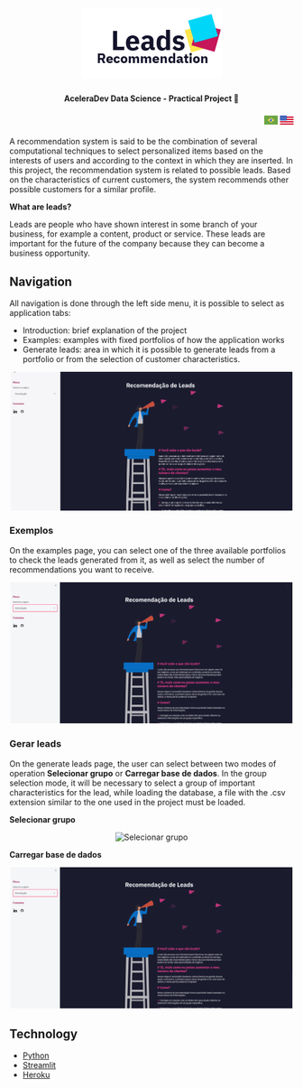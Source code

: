 <h1 align="center">
    <img alt="Leads Recommendation" title="#BeTheHero" src="images/leads_recommendation.png" width="250px" />
</h1>

<h4 align="center">
    AceleraDev Data Science - Practical Project 🧲
</h4>

<p align= "right">
    <a href = "https://github.com/DarleySoares/leads-recommendations/blob/deploy/README.md"><img src = https://raw.githubusercontent.com/DarleySoares/Data-Science/master/images/brazil.png></a>
    <a href = "https://github.com/DarleySoares/leads-recommendations/blob/deploy/README_ENG.md"><img src = https://raw.githubusercontent.com/DarleySoares/Data-Science/master/images/usa.png></a>
 </p1>
 
A recommendation system is said to be the combination of several computational techniques to select personalized items based on the interests of users and according to the context in which they are inserted. In this project, the recommendation system is related to possible leads. Based on the characteristics of current customers, the system recommends other possible customers for a similar profile.

**What are leads?**

Leads are people who have shown interest in some branch of your business, for example a content, product or service. These leads are important for the future of the company because they can become a business opportunity.

## Navigation

All navigation is done through the left side menu, it is possible to select as application tabs:

- Introduction: brief explanation of the project
- Examples: examples with fixed portfolios of how the application works
- Generate leads: area in which it is possible to generate leads from a portfolio or from the selection of customer characteristics.

<p align="center">
    <img alt="Páginas" src="images/paginas.gif" width="500px">
</p>

### Exemplos

On the examples page, you can select one of the three available portfolios to check the leads generated from it, as well as select the number of recommendations you want to receive.

<p align="center">
    <img alt="Exemplos" src="images/exemplos.gif" width="500px">
</p>

### Gerar leads

On the generate leads page, the user can select between two modes of operation **Selecionar grupo** or **Carregar base de dados**. In the group selection mode, it will be necessary to select a group of important characteristics for the lead, while loading the database, a file with the .csv extension similar to the one used in the project must be loaded.

**Selecionar grupo**

<p align="center">
    <img alt="Selecionar grupo" src="images/gerar_leads_selecionar.gif" width="500px">
</p>

**Carregar base de dados**

<p align="center">
    <img alt="Carregar base de dados" src="images/gerar_leads_portfolio.gif" width="500px">
</p>

## Technology

- [Python](https://www.python.org/)
- [Streamlit](https://www.streamlit.io/)
- [Heroku](https://www.heroku.com)

